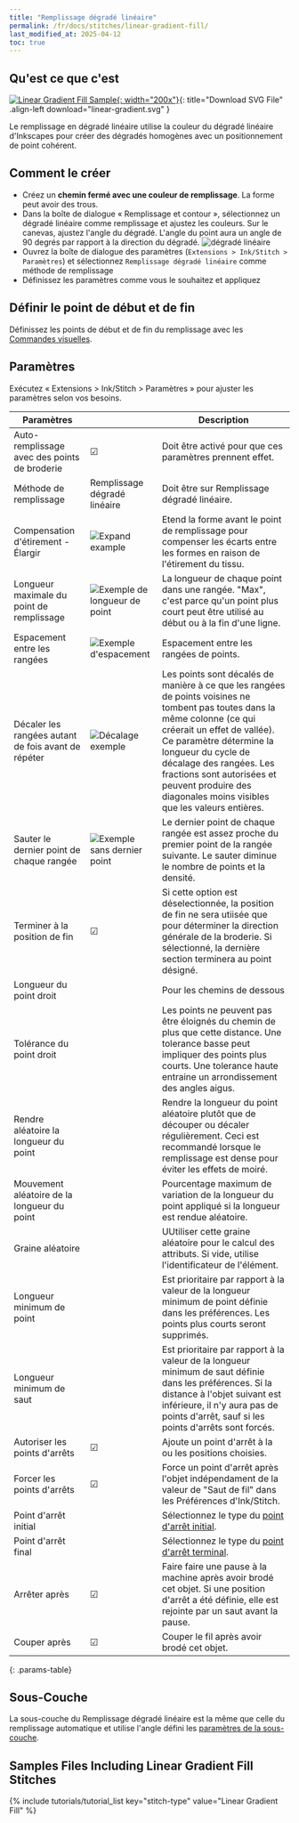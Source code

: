 ```yaml
---
title: "Remplissage dégradé linéaire"
permalink: /fr/docs/stitches/linear-gradient-fill/
last_modified_at: 2025-04-12
toc: true
---
```

## Qu'est ce que c'est 

[![Linear Gradient Fill Sample](/assets/images/docs/linear-gradient.jpg){: width="200x"}](/assets/images/docs/linear-gradient.svg){: title="Download SVG File" .align-left download="linear-gradient.svg" }

Le remplissage en dégradé linéaire utilise la couleur du dégradé linéaire d'Inkscapes pour créer des dégradés homogènes avec un positionnement de point cohérent.

## Comment le créer

* Créez un **chemin fermé avec une couleur de remplissage**. La forme peut avoir des trous.
* Dans la boîte de dialogue « Remplissage et contour », sélectionnez un dégradé linéaire comme remplissage et ajustez les couleurs. Sur le canevas, ajustez l'angle du dégradé. L'angle du point aura un angle de 90 degrés par rapport à la direction du dégradé.
  ![dégradé linéaire](/assets/images/docs/en/linear-gradient.png)
* Ouvrez la boîte de dialogue des paramètres (`Extensions > Ink/Stitch > Paramètres`) et sélectionnez `Remplissage dégradé linéaire` comme méthode de remplissage
* Définissez les paramètres comme vous le souhaitez et appliquez

## Définir le point de début et de fin

Définissez les points de début et de fin du  remplissage avec les [Commandes visuelles](/fr/docs/commands/).

## Paramètres

Exécutez « Extensions > Ink/Stitch > Paramètres » pour ajuster les paramètres selon vos besoins.


|Paramètres||Description|
|---|---|---|
|Auto-remplissage avec des points de broderie| ☑ |Doit être activé pour que ces paramètres prennent effet.|
|Méthode de remplissage|Remplissage dégradé linéaire| Doit être sur Remplissage dégradé linéaire.|
|Compensation d'étirement - Élargir|![Expand example](/assets/images/docs/params-fill-expand.png) |Etend la forme avant le point de remplissage pour compenser les écarts entre les formes en raison de l'étirement du tissu.|
|Longueur maximale du point de remplissage|![Exemple de longueur de point](/assets/images/docs/params-fill-stitch_length.png) |La longueur de chaque point dans une rangée. "Max", c'est parce qu'un point plus court peut être utilisé au début ou à la fin d'une ligne.|
|Espacement entre les rangées|![Exemple d'espacement](/assets/images/docs/params-fill-spacing_between_rows.png) |Espacement entre les rangées de points.|
|Décaler les rangées autant de fois avant de répéter|![Décalage exemple](/assets/images/docs/params-fill-stagger.png) |Les points sont décalés de manière à ce que les rangées de points voisines ne tombent pas toutes dans la même colonne (ce qui créerait un effet de vallée). Ce paramètre détermine la longueur du cycle de décalage des rangées. Les fractions sont autorisées et peuvent produire des diagonales moins visibles que les valeurs entières.|
|Sauter le dernier point de chaque rangée|![Exemple sans dernier point](/assets/images/docs/params-fill-skip_stitches.png) |Le dernier point de chaque rangée est assez proche du premier point de la rangée suivante. Le sauter diminue le nombre de points et la densité.|
|Terminer à la position de fin | ☑ |Si cette option est déselectionnée, la position de fin ne sera utiisée que pour déterminer la direction générale de la broderie. Si sélectionné, la dernière section terminera au point désigné.|
|Longueur du point droit  ||Pour les chemins de dessous|
|Tolérance du point droit || Les points ne peuvent pas être éloignés du chemin de plus que cette distance. Une tolerance basse peut impliquer des points plus courts. Une tolerance haute entraine un arrondissement des angles aigus.|
|Rendre aléatoire la longueur du point ||Rendre la longueur du point aléatoire plutôt que de découper ou décaler régulièrement. Ceci est recommandé lorsque le remplissage est dense pour éviter les effets de moiré.
|Mouvement aléatoire de la longueur du point ||Pourcentage maximum de variation de la longueur du point appliqué si la longueur est rendue aléatoire.
|Graine aléatoire         ||UUtiliser cette graine aléatoire pour le calcul des attributs. Si vide, utilise l'identificateur de l'élément.
|Longueur minimum de point||Est prioritaire par rapport à la valeur de la longueur minimum de point définie dans les préférences. Les points plus courts seront supprimés.|
|Longueur minimum de saut ||Est prioritaire par rapport à la valeur de la longueur minimum de saut définie dans les préférences. Si la distance à l'objet suivant est inférieure, il n'y aura pas de points d'arrêt, sauf si les points d'arrêts sont forcés.|
|Autoriser les points d'arrêts | ☑|Ajoute un point d'arrêt à la ou les positions choisies.|
|Forcer les points d'arrêts |☑|Force un point d'arrêt après l'objet indépendament de la valeur de "Saut de fil" dans les Préférences d'Ink/Stitch.|
|Point d'arrêt initial    ||Sélectionnez le type du  [point d'arrêt initial](/fr/docs/stitches/lock-stitches).|
|Point d'arrêt final      ||Sélectionnez le type du [point d'arrêt terminal](/fr/docs/stitches/lock-stitches).|
|Arrêter après            |☑ |Faire faire une pause à la machine après avoir brodé cet objet. Si une position d'arrêt a été définie, elle est rejointe par un saut avant la pause. |
|Couper après             |☑ |Couper le fil après avoir brodé cet objet.|

{: .params-table}



## Sous-Couche

La sous-couche du Remplissage dégradé linéaire est la même que celle du remplissage automatique et utilise l'angle défini les 
 [paramètres de la sous-couche](/fr/docs/stitches/fill-stitch#underlay).

## Samples Files Including Linear Gradient Fill Stitches

{% include tutorials/tutorial_list key="stitch-type" value="Linear Gradient Fill" %}
